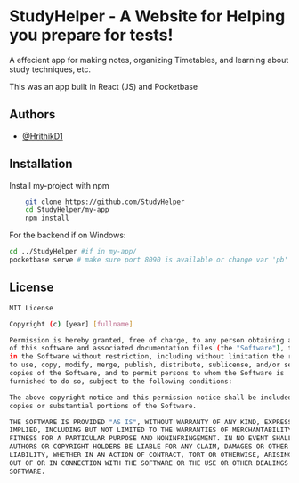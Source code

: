 
# StudyHelper - A Website for Helping you prepare for tests!

A effecient app for making notes, organizing Timetables, and learning about study techniques, etc.

This was an app built in React (JS) and Pocketbase




## Authors

- [@HrithikD1](https://www.github.com/HrithikD1)


## Installation

Install my-project with npm

```bash
    git clone https://github.com/StudyHelper
    cd StudyHelper/my-app
    npm install
```
For the backend if on Windows:
```bash
cd ../StudyHelper #if in my-app/
pocketbase serve # make sure port 8090 is available or change var 'pb' in Pocketbase.js to the available port

```
## License

```bash
MIT License

Copyright (c) [year] [fullname]

Permission is hereby granted, free of charge, to any person obtaining a copy
of this software and associated documentation files (the "Software"), to deal
in the Software without restriction, including without limitation the rights
to use, copy, modify, merge, publish, distribute, sublicense, and/or sell
copies of the Software, and to permit persons to whom the Software is
furnished to do so, subject to the following conditions:

The above copyright notice and this permission notice shall be included in all
copies or substantial portions of the Software.

THE SOFTWARE IS PROVIDED "AS IS", WITHOUT WARRANTY OF ANY KIND, EXPRESS OR
IMPLIED, INCLUDING BUT NOT LIMITED TO THE WARRANTIES OF MERCHANTABILITY,
FITNESS FOR A PARTICULAR PURPOSE AND NONINFRINGEMENT. IN NO EVENT SHALL THE
AUTHORS OR COPYRIGHT HOLDERS BE LIABLE FOR ANY CLAIM, DAMAGES OR OTHER
LIABILITY, WHETHER IN AN ACTION OF CONTRACT, TORT OR OTHERWISE, ARISING FROM,
OUT OF OR IN CONNECTION WITH THE SOFTWARE OR THE USE OR OTHER DEALINGS IN THE
SOFTWARE.
```